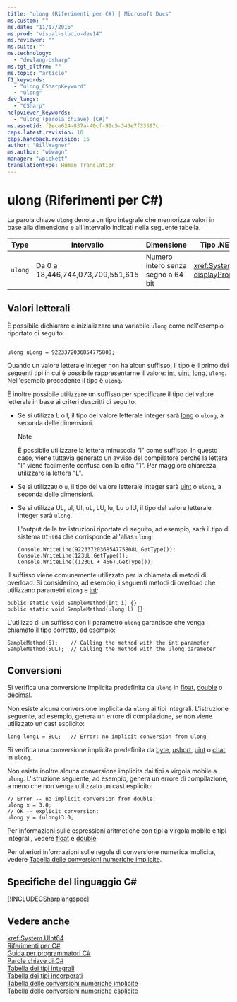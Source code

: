 ```yaml
---
title: "ulong (Riferimenti per C#) | Microsoft Docs"
ms.custom: ""
ms.date: "11/17/2016"
ms.prod: "visual-studio-dev14"
ms.reviewer: ""
ms.suite: ""
ms.technology: 
  - "devlang-csharp"
ms.tgt_pltfrm: ""
ms.topic: "article"
f1_keywords: 
  - "ulong_CSharpKeyword"
  - "ulong"
dev_langs: 
  - "CSharp"
helpviewer_keywords: 
  - "ulong (parola chiave) [C#]"
ms.assetid: f2ece624-837a-40cf-92c5-343e7f33397c
caps.latest.revision: 16
caps.handback.revision: 16
author: "BillWagner"
ms.author: "wiwagn"
manager: "wpickett"
translationtype: Human Translation
---
```

# ulong (Riferimenti per C#)
La parola chiave `ulong` denota un tipo integrale che memorizza valori in base alla dimensione e all'intervallo indicati nella seguente tabella.  
  
|Type|Intervallo|Dimensione|Tipo .NET Framework|  
|----------|----------------|----------------|-------------------------|  
|`ulong`|Da 0 a 18,446,744,073,709,551,615|Numero intero senza segno a 64 bit|<xref:System.UInt64?displayProperty=fullName>|  
  
## Valori letterali  
 È possibile dichiarare e inizializzare una variabile `ulong` come nell'esempio riportato di seguito:  
  
```  
  
ulong uLong = 9223372036854775808;  
```  
  
 Quando un valore letterale integer non ha alcun suffisso, il tipo è il primo dei seguenti tipi in cui è possibile rappresentarne il valore: [int](../../../csharp/language-reference/keywords/int.md), [uint](../../../csharp/language-reference/keywords/uint.md), [long](../../../csharp/language-reference/keywords/long.md), `ulong`.  Nell'esempio precedente il tipo è `ulong`.  
  
 È inoltre possibile utilizzare un suffisso per specificare il tipo del valore letterale in base ai criteri descritti di seguito.  
  
-   Se si utilizza L o l, il tipo del valore letterale integer sarà [long](../../../csharp/language-reference/keywords/long.md) o `ulong`, a seconda delle dimensioni.  
  
    > [!NOTE]
    >  È possibile utilizzare la lettera minuscola "l" come suffisso.  In questo caso, viene tuttavia generato un avviso del compilatore perché la lettera "l" viene facilmente confusa con la cifra "1". Per maggiore chiarezza, utilizzare la lettera "L".  
  
-   Se si utilizza`U` o `u`, il tipo del valore letterale integer sarà [uint](../../../csharp/language-reference/keywords/uint.md) o `ulong`, a seconda delle dimensioni.  
  
-   Se si utilizza UL, ul, Ul, uL, LU, lu, Lu o lU, il tipo del valore letterale integer sarà `ulong`.  
  
     L'output delle tre istruzioni riportate di seguito, ad esempio, sarà il tipo di sistema `UInt64` che corrisponde all'alias `ulong`:  
  
    ```  
    Console.WriteLine(9223372036854775808L.GetType());  
    Console.WriteLine(123UL.GetType());  
    Console.WriteLine((123UL + 456).GetType());  
    ```  
  
 Il suffisso viene comunemente utilizzato per la chiamata di metodi di overload.  Si considerino, ad esempio, i seguenti metodi di overload che utilizzano parametri `ulong` e [int](../../../csharp/language-reference/keywords/int.md):  
  
```  
public static void SampleMethod(int i) {}  
public static void SampleMethod(ulong l) {}  
```  
  
 L'utilizzo di un suffisso con il parametro `ulong` garantisce che venga chiamato il tipo corretto, ad esempio:  
  
```  
SampleMethod(5);    // Calling the method with the int parameter  
SampleMethod(5UL);  // Calling the method with the ulong parameter  
```  
  
## Conversioni  
 Si verifica una conversione implicita predefinita da `ulong` in [float](../../../csharp/language-reference/keywords/float.md), [double](../../../csharp/language-reference/keywords/double.md) o [decimal](../../../csharp/language-reference/keywords/decimal.md).  
  
 Non esiste alcuna conversione implicita da `ulong` ai tipi integrali.  L'istruzione seguente, ad esempio, genera un errore di compilazione, se non viene utilizzato un cast esplicito:  
  
```  
long long1 = 8UL;   // Error: no implicit conversion from ulong  
```  
  
 Si verifica una conversione implicita predefinita da [byte](../../../csharp/language-reference/keywords/byte.md), [ushort](../../../csharp/language-reference/keywords/ushort.md), [uint](../../../csharp/language-reference/keywords/uint.md) o [char](../../../csharp/language-reference/keywords/char.md) in `ulong`.  
  
 Non esiste inoltre alcuna conversione implicita dai tipi a virgola mobile a `ulong`.  L'istruzione seguente, ad esempio, genera un errore di compilazione, a meno che non venga utilizzato un cast esplicito:  
  
```  
// Error -- no implicit conversion from double:  
ulong x = 3.0;  
// OK -- explicit conversion:  
ulong y = (ulong)3.0;    
```  
  
 Per informazioni sulle espressioni aritmetiche con tipi a virgola mobile e tipi integrali, vedere [float](../../../csharp/language-reference/keywords/float.md) e [double](../../../csharp/language-reference/keywords/double.md).  
  
 Per ulteriori informazioni sulle regole di conversione numerica implicita, vedere [Tabella delle conversioni numeriche implicite](../../../csharp/language-reference/keywords/implicit-numeric-conversions-table.md).  
  
## Specifiche del linguaggio C\#  
 [!INCLUDE[CSharplangspec](../../../csharp/language-reference/keywords/includes/csharplangspec_md.md)]  
  
## Vedere anche  
 <xref:System.UInt64>   
 [Riferimenti per C\#](../../../csharp/language-reference/index.md)   
 [Guida per programmatori C\#](../../../csharp/programming-guide/index.md)   
 [Parole chiave di C\#](../../../csharp/language-reference/keywords/index.md)   
 [Tabella dei tipi integrali](../../../csharp/language-reference/keywords/integral-types-table.md)   
 [Tabella dei tipi incorporati](../../../csharp/language-reference/keywords/built-in-types-table.md)   
 [Tabella delle conversioni numeriche implicite](../../../csharp/language-reference/keywords/implicit-numeric-conversions-table.md)   
 [Tabella delle conversioni numeriche esplicite](../../../csharp/language-reference/keywords/explicit-numeric-conversions-table.md)